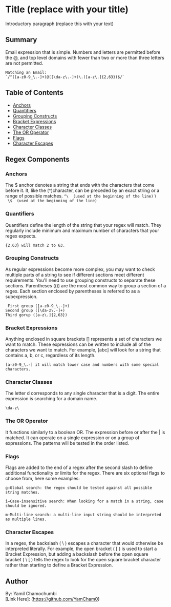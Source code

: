 # Title (replace with your title)

Introductory paragraph (replace this with your text)

## Summary

Email expression that is simple. Numbers and letters are permitted before the @, and top level domains with fewer than two or more than three letters are not permitted.
```
Matching an Email:  
`/^([a-z0-9_\.-]+)@([\da-z\.-]+)\.([a-z\.]{2,63})$/`
```
## Table of Contents

- [Anchors](#anchors)
- [Quantifiers](#quantifiers)
- [Grouping Constructs](#grouping-constructs)
- [Bracket Expressions](#bracket-expressions)
- [Character Classes](#character-classes)
- [The OR Operator](#the-or-operator)
- [Flags](#flags)
- [Character Escapes](#character-escapes)

## Regex Components

### Anchors
The $ anchor denotes a string that ends with the characters that come before it. It, like the (^)character, can be preceded by an exact string or a range of possible matches.
``` ^\  (used at the beginning of the line) ```  \\\
``` \$  (used at the beginning of the line)```
### Quantifiers
Quantifiers define the length of the string that your regex will match. They regularly include minimum and maximum number of characters that your regex expects.
```
{2,63} will match 2 to 63.
```
### Grouping Constructs
As regular expressions become more complex, you may want to check multiple parts of a string to see if different sections meet different requirements. You'll need to use grouping constructs to separate these sections.
Parentheses (()) are the most common way to group a section of a regex. Each section enclosed by parentheses is referred to as a subexpression.
```
 First group ([a-z0-9_\.-]+)  
Second group ([\da-z\.-]+)  
Third gorup ([a-z\.]{2,63})

```

### Bracket Expressions
Anything enclosed in square brackets [] represents a set of characters we want to match. These expressions can be written to include all of the characters we want to match. For example, [abc] will look for a string that contains a, b, or c, regardless of its length.

```
[a-z0-9_\.-] it will match lower case and numbers with some special characters.
```
### Character Classes
The letter d corresponds to any single character that is a digit. The entire expression is searching for a domain name.

```  
\da-z\  
```

### The OR Operator
It functions similarly to a boolean OR. The expression before or after the | is matched.
It can operate on a single expression or on a group of expressions. The patterns will be tested in the order listed.


### Flags
Flags are added to the end of a regex after the second slash to define additional functionality or limits for the regex. There are six optional flags to choose from, here some examples:

```
g—Global search: the regex should be tested against all possible string matches.

i—Case-insensitive search: When looking for a match in a string, case should be ignored.

m—Multi-line search: a multi-line input string should be interpreted as multiple lines.
```
### Character Escapes
In a regex, the backslash ( \ ) escapes a character that would otherwise be interpreted literally. For example, the open bracket ( [ ) is used to start a Bracket Expression, but adding a backslash before the open square bracket ( \ [ ) tells the regex to look for the open square bracket character rather than starting to define a Bracket Expression.
## Author

By: Yamil Chamochumbi  
[Link Here]: (https://github.com/YamCham0)
